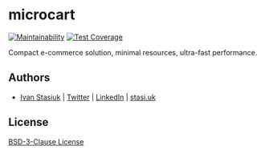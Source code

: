 # microcart

[![Maintainability](https://api.codeclimate.com/v1/badges/fbaad4c7799f157bde69/maintainability)](https://codeclimate.com/github/brokeyourbike/microcart/maintainability)
[![Test Coverage](https://api.codeclimate.com/v1/badges/fbaad4c7799f157bde69/test_coverage)](https://codeclimate.com/github/brokeyourbike/microcart/test_coverage)

Compact e-commerce solution, minimal resources, ultra-fast performance.

## Authors
- [Ivan Stasiuk](https://github.com/brokeyourbike) | [Twitter](https://twitter.com/brokeyourbike) | [LinkedIn](https://www.linkedin.com/in/brokeyourbike) | [stasi.uk](https://stasi.uk)

## License
[BSD-3-Clause License](https://github.com/glocurrency/microcart/blob/main/LICENSE)
